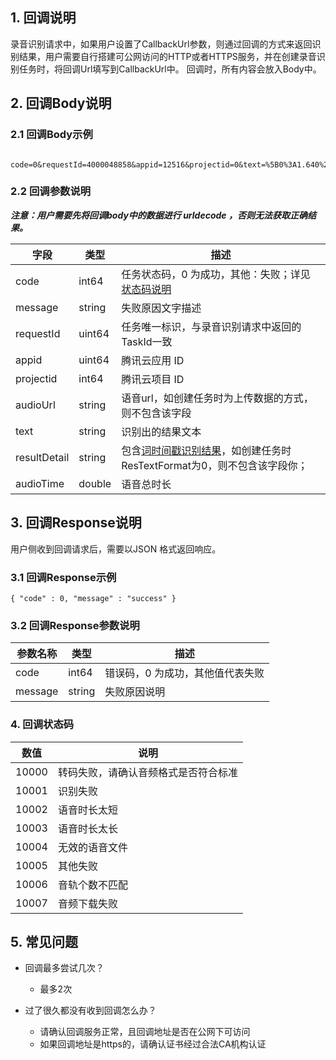 ## 1. 回调说明

录音识别请求中，如果用户设置了CallbackUrl参数，则通过回调的方式来返回识别结果，用户需要自行搭建可公网访问的HTTP或者HTTPS服务，并在创建录音识别任务时，将回调Url填写到CallbackUrl中。
回调时，所有内容会放入Body中。

## 2. 回调Body说明

### 2.1 回调Body示例
``` 

code=0&requestId=4000048858&appid=12516&projectid=0&text=%5B0%3A1.640%2C0%3A4.600%5D++%E6%88%91%E5%9C%A8%E9%A9%AC%E4%B8%8A%E4%B8%8A%E5%A4%9C%E7%8F%AD%E3%80%82%0A%5B0%3A5.420%2C0%3A7.820%5D++%E6%98%8E%E5%A4%A9%E6%97%A9%E4%B8%8A%E8%AF%B4%E5%93%88%E3%80%82%0A&audioTime=8.420000&message=&resultDetail=

```

### 2.2 回调参数说明

***注意：用户需要先将回调body中的数据进行 urldecode ，否则无法获取正确结果。***

| 字段 | 类型 | 描述 |  
| --- | --- | --- |
| code |  int64 | 任务状态码，0 为成功，其他：失败；详见 [状态码说明](#status) |
| message |  string | 失败原因文字描述 |
| requestId |  uint64 | 任务唯一标识，与录音识别请求中返回的TaskId一致 |
| appid |  uint64 | 腾讯云应用 ID |
| projectid |  int64 | 腾讯云项目 ID |
| audioUrl |  string | 语音url，如创建任务时为上传数据的方式，则不包含该字段 |
| text |  string | 识别出的结果文本 |
| resultDetail |  string | 包含[词时间戳识别结果](https://cloud.tencent.com/document/api/1093/37824#SentenceDetail)，如创建任务时ResTextFormat为0，则不包含该字段你； |
| audioTime |  double | 语音总时长 |

## 3. 回调Response说明

用户侧收到回调请求后，需要以JSON 格式返回响应。

### 3.1 回调Response示例

```
{ "code" : 0, "message" : "success" }
```

### 3.2 回调Response参数说明

| 参数名称 | 类型 | 描述 |  
| --- | --- | --- |
| code |  int64 | 错误码，0 为成功，其他值代表失败 |
| message |  string | 失败原因说明 |

<span id="status"></span>
### 4. 回调状态码

| 数值 |  说明 |  
| --- | --- |
| 10000 | 转码失败，请确认音频格式是否符合标准 |
| 10001 | 识别失败 |
| 10002 | 语音时长太短 |
| 10003 | 语音时长太长 |
| 10004 | 无效的语音文件 |
| 10005 | 其他失败 |
| 10006 | 音轨个数不匹配 |
| 10007 | 音频下载失败 |

## 5. 常见问题

- 回调最多尝试几次？
  - 最多2次
  
- 过了很久都没有收到回调怎么办？
  - 请确认回调服务正常，且回调地址是否在公网下可访问
  - 如果回调地址是https的，请确认证书经过合法CA机构认证


